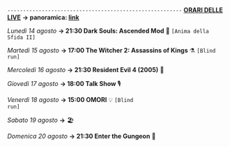 <code>--------------------------------------------------------</code>
<b><u>ORARI DELLE LIVE</u></b>
<b>→ panoramica: <a href="https://trello.com/b/iKwdSGf3/sabaku">link</a></b>

<i>Lunedì 14 agosto</i>
<b>→ 21:30 Dark Souls: Ascended Mod</b> 🔮 <code>[Anima della Sfida II]</code>

<i>Martedì 15 agosto</i>
<b>→ 17:00 The Witcher 2: Assassins of Kings</b> ⚗️ <code>[Blind run]</code>

<i>Mercoledì 16 agosto</i>
<b>→ 21:30 Resident Evil 4 (2005)</b> 🧿

<i>Giovedì 17 agosto</i> 
<b>→ 18:00 Talk Show </b> 🎙

<i>Venerdì 18 agosto</i>
<b>→ 15:00 OMORI</b> 💡 <code>[Blind run]</code> 

<i>Sabato 19 agosto</i>
<b>→</b> 🏖️

<i>Domenica 20 agosto</i>
<b>→ 21:30 Enter the Gungeon</b> 🔫
